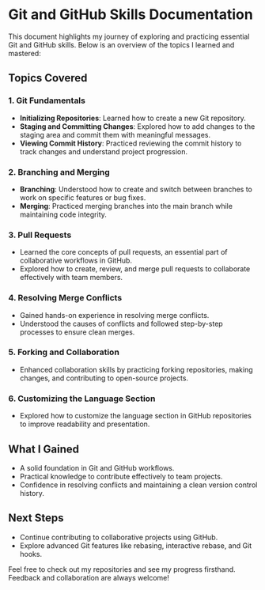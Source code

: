 # Git and GitHub Skills Documentation 

This document highlights my journey of exploring and practicing essential Git and GitHub skills. Below is an overview of the topics I learned and mastered:

## Topics Covered

### 1. **Git Fundamentals** 
- **Initializing Repositories**: Learned how to create a new Git repository.
- **Staging and Committing Changes**: Explored how to add changes to the staging area and commit them with meaningful messages.
- **Viewing Commit History**: Practiced reviewing the commit history to track changes and understand project progression.

### 2. **Branching and Merging**
- **Branching**: Understood how to create and switch between branches to work on specific features or bug fixes.
- **Merging**: Practiced merging branches into the main branch while maintaining code integrity.

### 3. **Pull Requests**
- Learned the core concepts of pull requests, an essential part of collaborative workflows in GitHub.
- Explored how to create, review, and merge pull requests to collaborate effectively with team members.

### 4. **Resolving Merge Conflicts**
- Gained hands-on experience in resolving merge conflicts.
- Understood the causes of conflicts and followed step-by-step processes to ensure clean merges.

### 5. **Forking and Collaboration**
- Enhanced collaboration skills by practicing forking repositories, making changes, and contributing to open-source projects.

### 6. **Customizing the Language Section**
- Explored how to customize the language section in GitHub repositories to improve readability and presentation.

## What I Gained
- A solid foundation in Git and GitHub workflows.
- Practical knowledge to contribute effectively to team projects.
- Confidence in resolving conflicts and maintaining a clean version control history.

## Next Steps
- Continue contributing to collaborative projects using GitHub.
- Explore advanced Git features like rebasing, interactive rebase, and Git hooks.

Feel free to check out my repositories and see my progress firsthand. Feedback and collaboration are always welcome!

